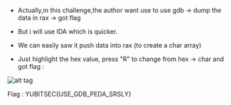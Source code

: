 - Actually,in this challenge,the author want use to use gdb -> dump the data in rax -> got flag

- But i will use IDA which is quicker.

- We can easily saw it push data into rax (to create a char array)

- Just highlight the hex value, press "R" to change from hex -> char and got flag :

![alt tag](https://github.com/kuqadk3/CTF-and-Learning/blob/master/YUBITSEC%202017/Reverse%20Engineering/225%20-%20Reverse101/easy.PNG)

Flag : YUBITSEC{USE_GDB_PEDA_SRSLY}
